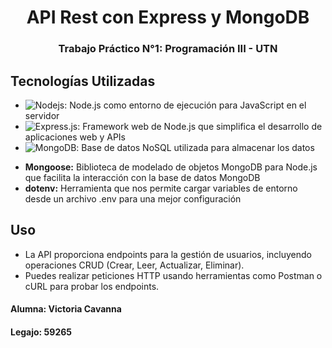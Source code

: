 <h1 align='center'>
   API Rest con Express y MongoDB
</h1>



<h3 align='center'>
  Trabajo Práctico N°1: Programación III - UTN 
</h3>


## Tecnologías Utilizadas

* ![Nodejs](https://img.shields.io/badge/Nodejs-3C873A?style=for-the-badge&labelColor=black&logo=node.js&logoColor=3C873A): Node.js como entorno de ejecución para JavaScript en el servidor
* ![Express.js](https://img.shields.io/badge/Express.js-3C873A?style=for-the-badge&logo=express&logoColor=white):  Framework web de Node.js que simplifica el desarrollo de aplicaciones web y APIs
* ![MongoDB](https://img.shields.io/badge/MongoDB-4EA94B?style=for-the-badge&logo=mongodb&logoColor=white):  Base de datos NoSQL utilizada para almacenar los datos

- **Mongoose:** Biblioteca de modelado de objetos MongoDB para Node.js que facilita la interacción con la base de datos MongoDB
- **dotenv:** Herramienta que nos permite cargar variables de entorno desde un archivo .env para una mejor configuración

## Uso

- La API proporciona endpoints para la gestión de usuarios, incluyendo operaciones CRUD (Crear, Leer, Actualizar, Eliminar).
- Puedes realizar peticiones HTTP usando herramientas como Postman o cURL para probar los endpoints.


#### Alumna:  Victoria Cavanna
#### Legajo: 59265
